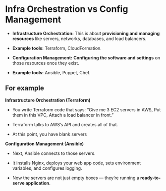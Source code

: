 # **Infra Orchestration vs Config Management**

- **Infrastructure Orchestration:** This is about **provisioning and managing resources** like servers, networks, databases, and load balancers.

- **Example tools:** Terraform, CloudFormation.

- **Configuration Management:** **Configuring the software and settings** on those resources once they exist.

- **Example tools:** Ansible, Puppet, Chef.

**For example** 
---
**Infrastructure Orchestration (Terraform)**

- You write Terraform code that says: “Give me 3 EC2 servers in AWS, Put them in this VPC, Attach a load balancer in front.”

- Terraform talks to AWS’s API and creates all of that.

- At this point, you have blank servers 

**Configuration Management (Ansible)**

- Next, Ansible connects to those servers.

- It installs Nginx, deploys your web app code, sets environment variables, and configures logging.

- Now the servers are not just empty boxes — they’re running a **ready-to-serve application.**